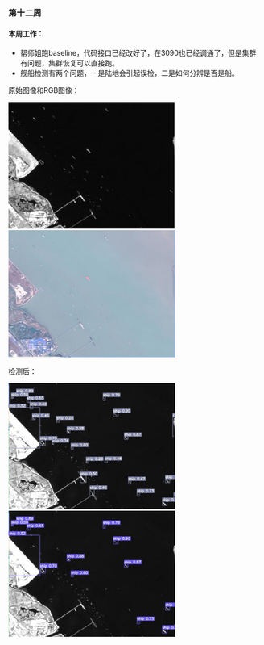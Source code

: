 ### 第十二周

#### 本周工作：

* 帮师姐跑baseline，代码接口已经改好了，在3090也已经调通了，但是集群有问题，集群恢复可以直接跑。
* 舰船检测有两个问题，一是陆地会引起误检，二是如何分辨是否是船。

原始图像和RGB图像：

<img src="./images/original.jpg" style="zoom: 67%;" />

<img src="./images/rgb.jpg" style="zoom:67%;" />

检测后：

<img src="./images/test1.jpg" style="zoom:67%;" />

<img src="./images/test2.jpg" style="zoom:67%;" />





















